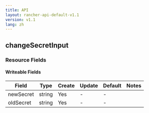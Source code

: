 ```yaml
---
title: API
layout: rancher-api-default-v1.1
version: v1.1
lang: zh
---
```


## changeSecretInput



### Resource Fields

#### Writeable Fields

Field | Type | Create | Update | Default | Notes
---|---|---|---|---|---
newSecret | string | Yes | - | - | 
oldSecret | string | Yes | - | - | 



<br>
